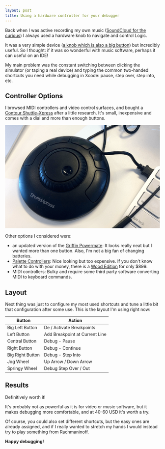 ```yaml
---
layout: post
title: Using a hardware controller for your debugger
---
```


Back when I was active recording my own music ([SoundCloud for the curious](https://soundcloud.com/yuniper)) I always used a hardware knob to navigate and control Logic.

It was a very simple device ([a knob which is also a big button](http://griffintechnology.com/powermate)) but incredibly useful. So I thought: if it was so wonderful with music software, perhaps it can useful on an IDE!

My main problem was the constant switching between clicking the simulator (or taping a real device) and typing the common two-handed shortcuts you need while debugging in Xcode: pause, step over, step into, etc. 

## Controller Options ##

I browsed MIDI controllers and video control surfaces, and bought a [Contour Shuttle-Xpress](http://ergo.contour-design.com/ergonomic-mouse/shuttlexpress) after a little research. It's small, inexpensive and comes with a dial and more than enough buttons. 

![Shuttle-Xpress](../posts_images/2015-08-24-01.png)

Other options I considered were: 

* an updated version of the [Griffin Powermate](http://griffintechnology.com/laptops/powermate-bluetooth): It looks really neat but I wanted more than one button. Also, I'm not a big fan of changing batteries.
* [Palette Controllers](http://palettegear.com/index.html): Nice looking but too expensive. 
If you don't know what to do with your money, there is a [Wood Edition](https://shop.trycelery.com/page/palettekits) for only $899. 
* MIDI controllers: Bulky and require some third party software converting MIDI to keyboard commands. 


## Layout ##

Next thing was just to configure my most used shortcuts and tune a little bit that configuration after some use. This is the layout I'm using right now:

| Button						| Action														|
| --------					| ----------												|
| Big Left Button 	|	De / Activate Breakpoints				|
| Left Button			 	|	Add Breakpoint at Current Line 	|
| Central Button		|	Debug - Pause								 			|
| Right Button			|	Debug - Continue									|
| Big Right Button	|	Debug - Step Into								|
| Jog Wheel					|	Up Arrow / Down Arrow						|
| Springy Wheel			|	Debug Step Over / Out						|


## Results ##

Definitively worth it! 

It's probably not as powerful as it is for video or music software, but it makes debugging more comfortable, and at 40-60 USD it's worth a try. 

Of course, you could also set different shortcuts, but the easy ones are already assigned, and if I really wanted to stretch my hands I would instead try to play something from Rachmaninoff.

**Happy debugging!**